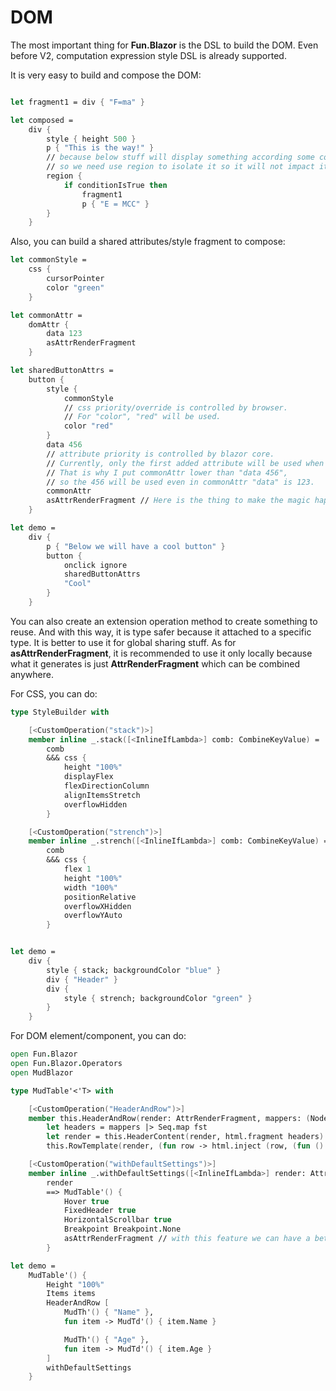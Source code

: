 # DOM

The most important thing for **Fun.Blazor** is the DSL to build the DOM. 
Even before V2, computation expression style DSL is already supported.

It is very easy to build and compose the DOM:

```fsharp

let fragment1 = div { "F=ma" }

let composed =
    div {
        style { height 500 }
        p { "This is the way!" }
        // because below stuff will display something according some conditions, 
        // so we need use region to isolate it so it will not impact it's parent element/component's sequence numbers for better diff performance. 
        region {
            if conditionIsTrue then
                fragment1
                p { "E = MCC" }
        }
    }
```

Also, you can build a shared attributes/style fragment to compose:

```fsharp
let commonStyle =
    css {
        cursorPointer
        color "green"
    }

let commonAttr =
    domAttr {
        data 123
        asAttrRenderFragment
    }

let sharedButtonAttrs =
    button {
        style {
            commonStyle
            // css priority/override is controlled by browser. 
            // For "color", "red" will be used.
            color "red" 
        }
        data 456
        // attribute priority is controlled by blazor core. 
        // Currently, only the first added attribute will be used when you are trying to add the same attribute. 
        // That is why I put commonAttr lower than "data 456", 
        // so the 456 will be used even in commonAttr "data" is 123.
        commonAttr
        asAttrRenderFragment // Here is the thing to make the magic happen
    }

let demo =
    div {
        p { "Below we will have a cool button" }
        button {
            onclick ignore
            sharedButtonAttrs
            "Cool"
        }
    }    
```

You can also create an extension operation method to create something to reuse. And with this way, it is type safer because it attached to a specific type. It is better to use it for global sharing stuff. As for **asAttrRenderFragment**, it is recommended to use it only locally because what it generates is just **AttrRenderFragment** which can be combined anywhere.

For CSS, you can do:

```fsharp
type StyleBuilder with

    [<CustomOperation("stack")>]
    member inline _.stack([<InlineIfLambda>] comb: CombineKeyValue) =
        comb
        &&& css {
            height "100%"
            displayFlex
            flexDirectionColumn
            alignItemsStretch
            overflowHidden
        }

    [<CustomOperation("strench")>]
    member inline _.strench([<InlineIfLambda>] comb: CombineKeyValue) =
        comb
        &&& css {
            flex 1
            height "100%"
            width "100%"
            positionRelative
            overflowXHidden
            overflowYAuto
        }


let demo =
    div {
        style { stack; backgroundColor "blue" }
        div { "Header" }
        div {
            style { strench; backgroundColor "green" }
        }
    }        
```

For DOM element/component, you can do:

```fsharp
open Fun.Blazor
open Fun.Blazor.Operators
open MudBlazor

type MudTable'<'T> with

    [<CustomOperation("HeaderAndRow")>]
    member this.HeaderAndRow(render: AttrRenderFragment, mappers: (NodeRenderFragment * ('T -> NodeRenderFragment)) seq) =
        let headers = mappers |> Seq.map fst
        let render = this.HeaderContent(render, html.fragment headers)
        this.RowTemplate(render, (fun row -> html.inject (row, (fun () -> mappers |> Seq.map (snd >> fun fn -> fn row) |> html.fragment))))

    [<CustomOperation("withDefaultSettings")>]
    member inline _.withDefaultSettings([<InlineIfLambda>] render: AttrRenderFragment) =
        render
        ==> MudTable'() {
            Hover true
            FixedHeader true
            HorizontalScrollbar true
            Breakpoint Breakpoint.None
            asAttrRenderFragment // with this feature we can have a better coding experience
        }

let demo =
    MudTable'() {
        Height "100%"
        Items items
        HeaderAndRow [
            MudTh'() { "Name" },
            fun item -> MudTd'() { item.Name }

            MudTh'() { "Age" },
            fun item -> MudTd'() { item.Age }
        ]
        withDefaultSettings
    }
```